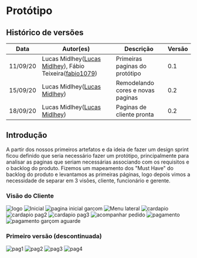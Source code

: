 
# Protótipo

## Histórico de versões

| Data     | Autor(es)         | Descrição            | Versão |
| -------- | ------------- | -------------------- | ------ |
| 11/09/20 | Lucas Midlhey(<a target="blank" href="https://github.com/lucasmidlhey">Lucas Midlhey</a>), Fábio Teixeira(<a target="blank" href="https://github.com/fabio1079">fabio1079</a>) | Primeiras paginas do protótipo | 0.1    |
| 15/09/20 | Lucas Midlhey(<a target="blank" href="https://github.com/lucasmidlhey">Lucas Midlhey</a>)| Remodelando cores e novas paginas | 0.2    |
| 18/09/20 | Lucas Midlhey(<a target="blank" href="https://github.com/lucasmidlhey">Lucas Midlhey</a>)| Paginas de cliente pronta | 0.2    |

## Introdução

A partir dos nossos primeiros artefatos e da ideia de fazer um design sprint ficou definido que seria necessário fazer um protótipo, principalmente para analisar as paginas que seriam necessárias associando com os requisitos e o backlog do produto.
Fizemos um mapeamento dos "Must Have" do backlog do produto e levantamos as primeiras páginas, logo depois vimos a necessidade de separar em 3 visões, cliente, funcionário e gerente.

### Visão do Cliente

![logo](./images/prototipo/logo.png)
![Inicial](./images/prototipo/inicial.png)
![pagina inicial garcom](./images/prototipo/garçom_inicial.png)
![Menu lateral](./images/prototipo/menu_lateral.png)
![cardapio](./images/prototipo/cardapio.png)
![cardapio pag2](./images/prototipo/cardapio1.png)
![cardapio pag3](./images/prototipo/cardapio2.png)
![acompanhar pedido](./images/prototipo/acompanhar_pedido.png)
![pagamento](./images/prototipo/pagamento.png)
![pagamento garçom aguarde](./images/prototipo/garcom_pagamento.png)


### Primeiro versão (descontinuada)

![pag1](./images/prototipo/pag1_v1.png)
![pag2](./images/prototipo/pag2_v1.png)
![pag3](./images/prototipo/pag3_v1.png)
![pag4](./images/prototipo/pag4_v1.png)
